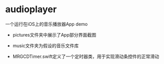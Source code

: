 # audioplayer
一个运行在iOS上的音乐播放器App demo

* pictures文件夹中展示了App部分界面截图
* music文件夹为假设的音乐文件库

* MRGCDTimer.swift定义了一个定时器类，用于实现滑动条控件的正常滑动
